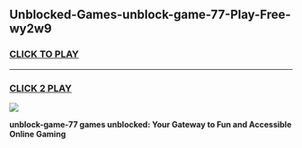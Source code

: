 
## Unblocked-Games-unblock-game-77-Play-Free-wy2w9
<h3>
<a href="https://premium76.site?title=unblock-game-77&ref=19M">CLICK TO PLAY</a></h3>
<hr>

<h3>
<a href="https://premium76.site?title=unblock-game-77&ref=19M">CLICK 2 PLAY</a>
  
</h3>

<a href="https://premium76.site?title=unblock-game-77&ref=19M"><img src="https://clearcache.store/games.png"></a>


**unblock-game-77 games unblocked: Your Gateway to Fun and Accessible Online Gaming**
